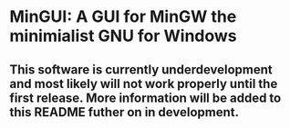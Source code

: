 # MinGUI: A GUI for MinGW the minimialist GNU for Windows 

## This software is currently underdevelopment and most likely will not work properly until the first release. More information will be added to this README futher on in development.
